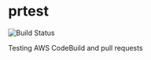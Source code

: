 # prtest

![Build Status](https://codebuild.us-east-1.amazonaws.com/badges?uuid=eyJlbmNyeXB0ZWREYXRhIjoiNkRSYWFwV0R2RnBjN3NOSTg2a1FpY3poM3ZYR21uaGxxUStiMnRwMWVCQjkxcXBxNVExNWFBM3FReTZtdlZ6ZFJWa2EzY0VyRS9McHVqd3hVV0ZPR0VNPSIsIml2UGFyYW1ldGVyU3BlYyI6Ik40WExwL0d3Z015UVJhNXQiLCJtYXRlcmlhbFNldFNlcmlhbCI6MX0%3D&branch=master)

Testing AWS CodeBuild and pull requests
